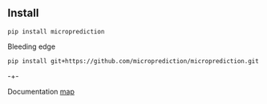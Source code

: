 ## Install

    pip install microprediction

Bleeding edge

    pip install git+https://github.com/microprediction/microprediction.git

-+-

Documentation [map](https://microprediction.github.io/microprediction/map.html)
  
 
